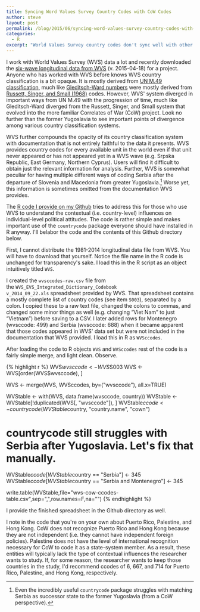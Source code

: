 ```yaml
---
title: Syncing Word Values Survey Country Codes with CoW Codes
author: steve
layout: post
permalink: /blog/2015/06/syncing-word-values-survey-country-codes-with-cow-codes/
categories:
  - R
excerpt: "World Values Survey country codes don't sync well with other country classification systems. Here, I use the countrycode package in R and some recoding to sync them."
---
```




I work with World Values Survey (WVS) data a lot and recently downloaded the [six-wave longitudinal data from WVS][1] (v. 2015-04-18) for a project. Anyone who has worked with WVS before knows WVS country classification is a bit opaque. It is mostly derived from [UN M.49 classification][2], much like [Gleditsch-Ward numbers][3] were mostly derived from [Russett, Singer, and Small (1968)][4] codes. However, WVS' system diverged in important ways from UN M.49 with the progression of time, much like Gleditsch-Ward diverged from the Russett, Singer, and Small system that evolved into the more familiar Correlates of War (CoW) project. Look no further than the former Yugoslavia to see important points of divergence among various country classification systems.

WVS further compounds the opacity of its country classification system with documentation that is not entirely faithful to the data it presents. WVS provides country codes for every available unit in the world even if that unit never appeared or has not appeared yet in a WVS wave (e.g. Srpska Republic, East Germany, Northern Cyprus). Users will find it difficult to obtain just the relevant information for analysis. Further, WVS is somewhat peculiar for having multiple different ways of coding Serbia after the departure of Slovenia and Macedonia from greater Yugoslavia.[^1] Worse yet, this information is sometimes omitted from the documentation WVS provides.

[^1]: Even the incredibly useful `countrycode` package struggles with matching Serbia as successor state to the former Yugoslavia (from a CoW perspective).

The [R code I provide on my Github][5] tries to address this for those who use WVS to understand the contextual (i.e. country-level) influences on individual-level political attitudes. The code is rather simple and makes important use of the `countrycode` package everyone should have installed in R anyway. I'll belabor the code and the contents of this Github directory below.

First, I cannot distribute the 1981-2014 longitudinal data file from WVS. You will have to download that yourself. Notice the file name in the R code is unchanged for transparency's sake. I load this in the R script as an object intuitively titled `WVS`.

I created the `wvsccodes-raw.csv` file from the `WVS_EVS_Integrated_Dictionary_Codebook v_2014_09_22.xls` spreadsheet provided by WVS. That spreadsheet contains a mostly complete list of country codes (see item `S003`), separated by a colon. I copied these to a raw text file, changed the colons to commas, and changed some minor things as well (e.g. changing &#8220;Viet Nam&#8221; to just &#8220;Vietnam&#8221;) before saving to a CSV. I later added rows for Montenegro (wvsccode: 499) and Serbia (wvsccode: 688) when it became apparent that those codes appeared in WVS' data set but were not included in the documentation that WVS provided. I load this in R as `WVSccodes`.

After loading the code to R objects `WVS` and `WVSccodes` rest of the code is a fairly simple merge, and light clean. Observe.

{% highlight r %}
WVS$wvsccode <- WVS$S003
WVS <- WVS[order(WVS$wvsccode), ]

WVS <- merge(WVS, WVSccodes, by=("wvsccode"), all.x=TRUE)

WVStable <- with(WVS, data.frame(wvsccode, country))
WVStable <- WVStable[!duplicated(WVS[, "wvsccode"]), ]
WVStable$ccode <-  countrycode(WVStable$country, "country.name", "cown")

# countrycode still struggles with Serbia after Yugoslavia. Let's fix that manually.
WVStable$ccode[WVStable$country == "Serbia"] <- 345
WVStable$ccode[WVStable$country == "Serbia and Montenegro"] <- 345

write.table(WVStable,file="wvs-cow-ccodes-table.csv",sep=",",row.names=F,na="")
{% endhighlight %}

I provide the finished spreadsheet in the Github directory as well.

I note in the code that you're on your own about Puerto Rico, Palestine, and Hong Kong. CoW does not recognize Puerto Rico and Hong Kong because they are not independent (i.e. they cannot have independent foreign policies). Palestine does not have the level of international recognition necessary for CoW to code it as a state-system member. As a result, these entities will typically lack the type of contextual influences the researcher wants to study. If, for some reason, the researcher wants to keep those countries in the study, I'd recommend ccodes of 6, 667, and 714 for Puerto Rico, Palestine, and Hong Kong, respectively.


 [1]: http://www.worldvaluessurvey.org/WVSDocumentationWVL.jsp
 [2]: https://en.wikipedia.org/wiki/UN_M.49
 [3]: http://privatewww.essex.ac.uk/~ksg/statelist.html
 [4]: http://sitemaker.umich.edu/jdsinger/files/national_political_units_in_the_20th_century.pdf
 [5]: https://github.com/svmiller/wvsccodes
